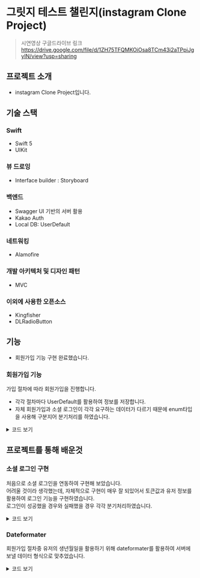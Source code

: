 # 그릿지 테스트 챌린지(instagram Clone Project)
> 시연영상 구글드라이브 링크 https://drive.google.com/file/d/1ZH75TFQMKOiOsa8TCm43i2aTPpiJgyIN/view?usp=sharing

## 프로젝트 소개
- instagram Clone Project입니다.

## 기술 스택
### Swift
- Swift 5
- UIKit
### 뷰 드로잉
- Interface builder : Storyboard
### 백엔드
- Swagger UI 기반의 서버 활용
- Kakao Auth
- Local DB: UserDefault
### 네트워킹
- Alamofire
### 개발 아키텍처 및 디자인 패턴
- MVC
### 이외에 사용한 오픈소스
- Kingfisher
- DLRadioButton
## 기능
- 회원가입 기능 구현 완료했습니다.

### 회원가입 기능
가입 절차에 따라 회원가입을 진행합니다.
- 각각 절차마다 UserDefault를 활용하여 정보를 저장합니다.
- 자체 회원가입과 소셜 로그인이 각각 요구하는 데이터가 다르기 때문에 enum타입을 사용해 구분지어 분기처리를 하였습니다.

<details>
<summary>코드 보기</summary>
<div markdown="1">

```swift
@IBAction func nextButtonTapped(_ sender: UIButton) {
        let dataManger = DataManager()
        //자체 회원가입으로 진행할때
        if UserSignUpInfo.shared.loginPattern == .normal {
            dataManger.postUserSignUp { UserPostResponse in
                print(UserPostResponse)
                let mainTabBarController = UIStoryboard(name: "Main", bundle: nil).instantiateViewController(withIdentifier: "MainTabBarController") as! MainTabBarController
                self.view.window?.rootViewController = mainTabBarController
            }
        // 소셜 로그인으로 가입할때(loginPattern = .kakao)
        } else {
            dataManger.postKakaoUserSignUp(accessToken: UserSignUpInfo.shared.accessToken) { UserPostResponse in
                print("소셜 로그인 회원가입 성공!")
                print(UserPostResponse)
                let mainTabBarController = UIStoryboard(name: "Main", bundle: nil).instantiateViewController(withIdentifier: "MainTabBarController") as! MainTabBarController
                self.view.window?.rootViewController = mainTabBarController
            }
        }
    }
```

</div>
</details>

## 프로젝트를 통해 배운것

### 소셜 로그인 구현
처음으로 소셜 로그인을 연동하여 구현해 보았습니다.  
어려울 것이라 생각했는데, 자체적으로 구현이 매우 잘 되있어서 토큰값과 유저 정보를 활용하여 로그인 기능을 구현하였습니다.  
로그인이 성공했을 경우와 실패했을 경우 각각 분기처리하였습니다.

<details>
<summary>코드 보기</summary>
<div markdown="1">

```swift
    @IBAction func KakaoLoginButtonTapped(_ sender: UIButton) {
        UserSignUpInfo.shared.loginPattern = .kakao
        UserApi.shared.loginWithKakaoAccount {(oauthToken, error) in
            //로그인 실패했을때
            guard let accessToken = oauthToken?.accessToken else {return}
            if let error = error {
                print("로그인 실패", error)
                let kakaoLoginFailAlert = UIAlertController(title: "로그인에 실패하였습니다.", message: nil, preferredStyle: .alert)
                kakaoLoginFailAlert.addAction(UIAlertAction(title: "확인", style: .default, handler: nil))
                self.present(kakaoLoginFailAlert, animated: true)
            }
            //로그인 성공했을때
            else {
                print("카카오 로그인 성공")
                self.dataManager.postUserKakaoSignIn(accessToken: accessToken) { UserPostResponse in
                    //성공
                    if UserPostResponse.isSuccess == true {
                        //성공시
                        
                        UserDefaults.standard.setValue(UserPostResponse.result?.jwt, forKey: "jwt")
                        let mainViewController = UIStoryboard(name: "Main", bundle: nil).instantiateViewController(withIdentifier: "MainTabBarController") as! MainTabBarController
                        self.view.window?.rootViewController = mainViewController
                        
                        
                        
                    } else {
                        //카카오 로그인은 정상적으로 성공했으나, 인스타그램 아이디를 생성하지 않았을때.
                        UserSignUpInfo.shared.accessToken = accessToken
                        var kakaoUserId = ""
                        UserApi.shared.me { user, error in
                            if let result = user?.kakaoAccount?.email {
                                kakaoUserId = result
                            }
                            let sheet = UIAlertController(title: "계정을 찾을 수 없음", message: "\(kakaoUserId)에 연결된 계정을 찾을 수 없습니다. 다른 전화번호나 이메일 주소를 사용해보세요. Instagram 계정이 없으면 가입할 수 있습니다.", preferredStyle: .alert)
                            
                            sheet.addAction(UIAlertAction(title: "가입하기", style: .default, handler: { UIAlertAction in
                                let emailJoinViewController = UIStoryboard(name: "Main", bundle: nil).instantiateViewController(withIdentifier: "EmailJoinViewController") as! EmailJoinViewController
                                emailJoinViewController.modalPresentationStyle = .fullScreen
                                self.present(emailJoinViewController, animated: false)
                            }))
                            sheet.addAction(UIAlertAction(title: "다시 시도", style: .default))
                            self.present(sheet, animated: true)
                        }
                    }
                }
            }
        }
    }
```

</div>
</details>

### Dateformater 
회원가입 절차중 유저의 생년월일을 활용하기 위해 dateformater를 활용하여 서버에 보낼 데이터 형식으로 맞추었습니다.  

<details>
<summary>코드 보기</summary>
<div markdown="1">

```swift
    @IBAction func changeUserBirthDay(_ sender: UIDatePicker) {
        userBirthDay.textColor = .black
        // 유저 나이 구하기
        let dateformatter = DateFormatter()
        dateformatter.dateFormat = "yyyy"
        let userBirth = Int(dateformatter.string(from: sender.date))!
        let now = Int(dateformatter.string(from: Date()))!
        userAge.text = (now - userBirth + 1).description + "세"
        // 유저 생일 표시하기
        dateformatter.dateFormat = "yyyy년 MM월 dd일"
        userBirthDay.text = dateformatter.string(from: sender.date)
        dateformatter.dateFormat = "yyyy.MM.dd"
        UserSignUpInfo.shared.userBirthday = dateformatter.string(from: sender.date)
        // 오늘 이후 날짜 선택시 버튼 비활성화
        dateformatter.dateFormat = "yyyyMMdd"
        let nowYear = Int(dateformatter.string(from: Date()))!
        let selectYear = Int(dateformatter.string(from: sender.date))!
        if nowYear - selectYear < 0 {
            nextButton.isEnabled = false
            nextButton.alpha = 0.5
            userAge.text = ""
        }
    }
```

</div>
</details>
